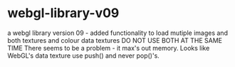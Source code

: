 # webgl-library-v09
a webgl library version 09 - added functionality to load mutiple images and both textures and colour data textures
DO NOT USE BOTH AT THE SAME TIME
There seems to be a problem - it max's out memory. Looks like WebGL's data texture use push() and never pop()'s.
